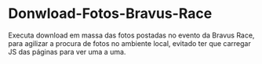 # Donwload-Fotos-Bravus-Race
Executa download em massa das fotos postadas no evento da Bravus Race, para agilizar a procura de fotos no ambiente local, evitado ter que carregar JS das páginas para ver uma a uma.
